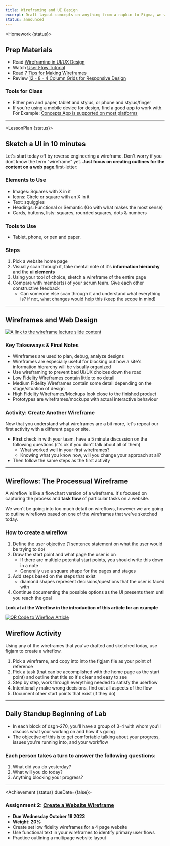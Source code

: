```yaml
---
title: Wireframing and UI Design
excerpt: Draft layout concepts on anything from a napkin to Figma, we will practice reducing user interfaces to low fidelity wireframes. By the end of this class you will have the skills to quickly create wireframes for your projects.
status: announced
---
```


<script>
	import Homework from "$lib/components/Homework.svelte";
	import LessonPlan from "$lib/components/LessonPlan.svelte";
	import Achievement from "$lib/components/Achievement.svelte"
</script>

<Homework {status}>

<h2>Prep Materials</h2>

- Read [Wireframing in UI/UX Design](https://medium.com/detaux/what-is-ui-ux-wireframe-designerrs-46dac9c8a153)
- Watch [User Flow Tutorial](https://youtu.be/TIV1y11xz7k?si=BROBmfhYGT0-N5-K)
- Read [7 Tips for Making Wireframes](https://www.lucidchart.com/pages/how-to-make-a-wireframe)
- Review [12 - 8 - 4 Column Grids for Responsive Design](https://bootcamp.uxdesign.cc/12-8-4-column-system-for-responsive-grids-df207a58ebc)

### Tools for Class

- Either pen and paper, tablet and stylus, or phone and stylus/finger
- If you're using a mobile device for design, find a good app to work with. For Example: [Concepts App is supported on most platforms](https://concepts.app/en/)

---

</Homework>

<LessonPlan {status}>

<h2>Sketch a UI in 10 minutes</h2>

Let's start today off by reverse engineering a wireframe. Don't worry if you dont know the term "wireframe" yet. **Just focus on creating outlines for the content on a web page**.first-letter:

### Elements to Use

- Images: Squares with X in it
- Icons: Circle or square with an X in it
- Text: squiggles
- Headings: Functional or Semantic (Go with what makes the most sense)
- Cards, buttons, lists: squares, rounded squares, dots & numbers

### Tools to Use

- Tablet, phone, or pen and paper.

### Steps

1. Pick a website home page
2. Visually scan through it, take mental note of it's **information hierarchy** and the **ui elements**
3. Using your tool of choice, sketch a wireframe of the entire page
4. Compare with member(s) of your scrum team. Give each other constructive feedback
   - Can someone else scan through it and understand what everything is? if not, what changes would help this (keep the scope in mind)

---

<h2>Wireframes and Web Design</h2>

<a href="https://docs.google.com/presentation/d/1GKMLXrThbNU5My3HywnR4Jjk_tLnGgYGW1B6Ffg-t6M/edit?usp=sharing"><img src="/images/design/wireframe-lecture-slides.png" alt="A link to the wireframe lecture slide content" /></a>

### Key Takeaways & Final Notes

- Wireframes are used to plan, debug, analyze designs
- Wireframes are especially useful for blocking out how a site's information hierarchy will be visually organized
- Use wireframing to prevent bad UI/UX choices down the road
- Low Fidelity Wireframes contain little to no detail
- Medium Fidelity Wireframes contain some detail depending on the stage/situation of design
- High Fidelity Wireframes/Mockups look close to the finished product
- Prototypes are wireframes/mockups with actual interactive behaviour

### Activity: Create Another Wireframe

Now that you understand what wireframes are a bit more, let's repeat our first activity with a different page or site.

- **First** check in with your team, have a 5 minute discussion on the following questions (it's ok if you don't talk about all of them)
  - What worked well in your first wireframes?
  - Knowing what you know now, will you change your approach at all?
- Then follow the same steps as the first activity

---

<h2>Wireflows: The Processual Wireframe</h2>

A wireflow is like a flowchart version of a wireframe. It's focused on capturing the process and **task flow** of particular tasks on a website.

We won't be going into too much detail on wireflows, however we are going to outline wireflows based on one of the wireframes that we've sketched today.

### How to create a wireflow

1. Define the user objective (1 sentence statement on what the user would be trying to do)
2. Draw the start point and what page the user is on
   - If there are multiple potential start points, you should write this down in a note
   - Generally use a square shape for the pages and stages
3. Add steps based on the steps that exist
   - diamond shapes represent decisions/questions that the user is faced with
4. Continue documenting the possible options as the UI presents them until you reach the goal

**Look at at the Wireflow in the introduction of this article for an example**

<a href="https://www.nngroup.com/articles/wireflows/"><img src="/images/design/wireflow-article-nngroup.png" alt="QR Code to Wireflow Article" class="w-48" /></a>

<h2>Wireflow Activity</h2>

Using any of the wireframes that you've drafted and sketched today, use figjam to create a wireflow.

1. Pick a wireframe, and copy into into the figjam file as your point of reference
2. Pick a task (that can be accomplished with the home page as the start point) and outline that title so it's clear and easy to see
3. Step by step, work through everything needed to satisfy the userflow
4. Intentionally make wrong decisions, find out all aspects of the flow
5. Document other start points that exist (if they do)

---

<h2 id="standup">Daily Standup Beginning of Lab</h2>

- In each block of dsgn-270, you'll have a group of 3-4 with whom you'll discuss what your working on and how it's going
- The objective of this is to get comfortable talking about your progress, issues you're running into, and your workflow

### Each person takes a turn to answer the following questions:

1.  What did you do yesterday?
2.  What will you do today?
3.  Anything blocking your progress?

---

</LessonPlan>

<Achievement {status} dueDate={false}>

### Assignment 2: [Create a Website Wireframe](/courses/dsgn-270/assessments/assignment-2)

- **Due Wednesday October 18 2023**
- **Weight: 20%**
- Create set low fidelity wireframes for a 4 page website
- Use functional text in your wireframes to identify primary user flows
- Practice outlining a multipage website layout

</Achievement>
